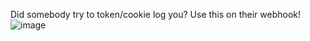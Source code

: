 Did somebody try to token/cookie log you? Use this on their webhook!
![image](https://media.discordapp.net/attachments/1018202700493631518/1023270227003310160/unknown.png?width=1025&height=457)

